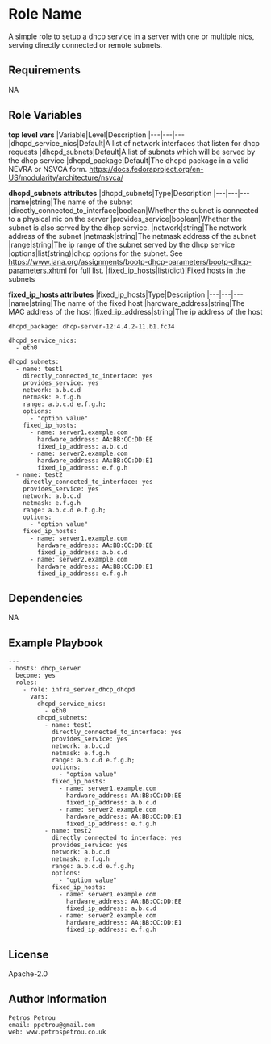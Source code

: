 Role Name
=========

A simple role to setup a dhcp service in a server with one or multiple nics, serving directly connected or remote subnets.

Requirements
------------

NA

Role Variables
--------------

**top level vars**
|Variable|Level|Description
|---|---|---	
|dhcpd_service_nics|Default|A list of network interfaces that listen for dhcp requests
|dhcpd_subnets|Default|A list of subnets which will be served by the dhcp service
|dhcpd_package|Default|The dhcpd package in a valid NEVRA or NSVCA form. https://docs.fedoraproject.org/en-US/modularity/architecture/nsvca/  	

**dhcpd_subnets attributes**
|dhcpd_subnets|Type|Description
|---|---|---
|name|string|The name of the subnet
|directly_connected_to_interface|boolean|Whether the subnet is connected to a physical nic on the server
|provides_service|boolean|Whether the subnet is also served by the dhcp service.
|network|string|The network address of the subnet
|netmask|string|The netmask address of the subnet
|range|string|The ip range of the subnet served by the dhcp service
|options|list(string)|dhcp options for the subnet. See https://www.iana.org/assignments/bootp-dhcp-parameters/bootp-dhcp-parameters.xhtml for full list.
|fixed_ip_hosts|list(dict)|Fixed hosts in the subnets

**fixed_ip_hosts attributes**
|fixed_ip_hosts|Type|Description
|---|---|---
|name|string|The name of the fixed host
|hardware_address|string|The MAC address of the host
|fixed_ip_address|string|The ip address of the host


```
dhcpd_package: dhcp-server-12:4.4.2-11.b1.fc34

dhcpd_service_nics: 
  - eth0

dhcpd_subnets:
  - name: test1
    directly_connected_to_interface: yes
    provides_service: yes
    network: a.b.c.d
    netmask: e.f.g.h
    range: a.b.c.d e.f.g.h;
    options:
      - "option value"
    fixed_ip_hosts:
      - name: server1.example.com
        hardware_address: AA:BB:CC:DD:EE
        fixed_ip_address: a.b.c.d
      - name: server2.example.com
        hardware_address: AA:BB:CC:DD:E1
        fixed_ip_address: e.f.g.h
  - name: test2
    directly_connected_to_interface: yes
    provides_service: yes
    network: a.b.c.d
    netmask: e.f.g.h
    range: a.b.c.d e.f.g.h;
    options:
      - "option value"
    fixed_ip_hosts:
      - name: server1.example.com
        hardware_address: AA:BB:CC:DD:EE
        fixed_ip_address: a.b.c.d
      - name: server2.example.com
        hardware_address: AA:BB:CC:DD:E1
        fixed_ip_address: e.f.g.h
```





Dependencies
------------
NA


Example Playbook
----------------


```
---
- hosts: dhcp_server
  become: yes
  roles:
    - role: infra_server_dhcp_dhcpd
      vars:
        dhcpd_service_nics: 
          - eth0
        dhcpd_subnets:
          - name: test1
            directly_connected_to_interface: yes
            provides_service: yes
            network: a.b.c.d
            netmask: e.f.g.h
            range: a.b.c.d e.f.g.h;
            options:
              - "option value"
            fixed_ip_hosts:
              - name: server1.example.com
                hardware_address: AA:BB:CC:DD:EE
                fixed_ip_address: a.b.c.d
              - name: server2.example.com
                hardware_address: AA:BB:CC:DD:E1
                fixed_ip_address: e.f.g.h
          - name: test2
            directly_connected_to_interface: yes
            provides_service: yes
            network: a.b.c.d
            netmask: e.f.g.h
            range: a.b.c.d e.f.g.h;
            options:
              - "option value"
            fixed_ip_hosts:
              - name: server1.example.com
                hardware_address: AA:BB:CC:DD:EE
                fixed_ip_address: a.b.c.d
              - name: server2.example.com
                hardware_address: AA:BB:CC:DD:E1
                fixed_ip_address: e.f.g.h
```

License
-------

Apache-2.0

Author Information
------------------

```
Petros Petrou
email: ppetrou@gmail.com
web: www.petrospetrou.co.uk
```